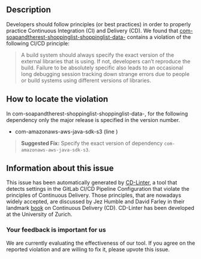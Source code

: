 
## Description
Developers should follow principles (or best practices) in order to properly practice Continuous Integration (CI) and Delivery (CD).
We found that [com-soapandtherest-shoppinglist-shoppinglist-data-](https://gitlab.com/webprogrammingUniTN/webproject/blob/master/.gitlab-ci.yml) contains a violation of the following CI/CD principle:

> A build system should always specify the exact version of the external libraries that is using.
If not, developers can’t reproduce the build. Failure to be absolutely specific also leads to an occasional long debugging session tracking down strange errors due to people or build systems using different versions of libraries.

## How to locate the violation

In com-soapandtherest-shoppinglist-shoppinglist-data-, for the following dependency only the major release is specified in the version number.

* com-amazonaws-aws-java-sdk-s3 (line )

> **Suggested Fix:** Specify the exact version of dependency `com-amazonaws-aws-java-sdk-s3`.

## Information about this issue

This issue has been automatically generated by [CD-Linter](https://gitlab.com/Jancso/configuration-analytics), a tool that detects settings in the GitLab CI/CD Pipeline Configuration that violate the principles of Continuous Delivery. Those principles, that are nowadays widely accepted, are discussed by Jez Humble and David Farley in their landmark [book](https://www.oreilly.com/library/view/continuous-delivery-reliable/9780321670250/) on Continuous Delivery (CD). CD-Linter has been developed at the University of Zurich.

### Your feedback is important for us
We are currently evaluating the effectiveness of our tool. If you agree on the reported violation and are willing to fix it, please upvote this issue.